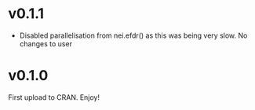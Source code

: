 # v0.1.1

* Disabled parallelisation from nei.efdr() as this was being very slow. No changes to user

# v0.1.0

First upload to CRAN. Enjoy!